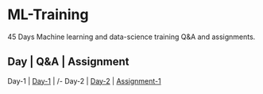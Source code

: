 # ML-Training
45 Days Machine learning and data-science training Q&A and assignments.

Day | Q&A | Assignment
--------------------------------
Day-1 | [Day-1](https://github.com/chetan6780/ML-Training/blob/master/Question_%26_Answers/day_1.txt) | /-
Day-2 | [Day-2](https://github.com/chetan6780/ML-Training/blob/master/Question_%26_Answers/day_2.txt) | [Assignment-1](https://github.com/chetan6780/ML-Training/blob/master/Assignments/PY_1.ipynb)
